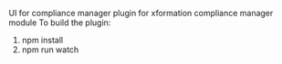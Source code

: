 UI for compliance manager plugin for xformation compliance manager module
To build the plugin:
1) npm install
2) npm run watch